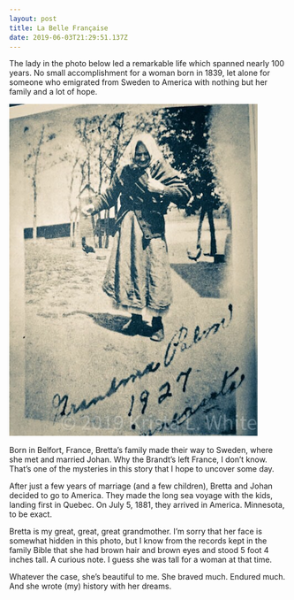 ```yaml
---
layout: post
title: La Belle Française
date: 2019-06-03T21:29:51.137Z
---
```

The lady in the photo below led a remarkable life which spanned nearly 100 years. No small accomplishment for a woman born in 1839, let alone for someone who emigrated from Sweden to America with nothing but her family and a lot of hope.

![](/assets/uploads/81f65719-098e-4776-9139-62ee7fc1e6c6.jpeg)

Born in Belfort, France, Bretta’s family made their way to Sweden, where she met and married Johan. Why the Brandt’s left France, I don’t know. That’s one of the mysteries in this story that I hope to uncover some day. 

After just a few years of marriage (and a few children), Bretta and Johan decided to go to America. They made the long sea voyage with the kids, landing first in Quebec. On July 5, 1881, they arrived in America. Minnesota, to be exact.

Bretta is my great, great, great grandmother. I’m sorry that her face is somewhat hidden in this photo, but I know from the records kept in the family Bible that she had brown hair and brown eyes and stood 5 foot 4 inches tall. A curious note. I guess she was tall for a woman at that time. 

Whatever the case, she’s beautiful to me. She braved much. Endured much. And she wrote (my) history with her dreams.

